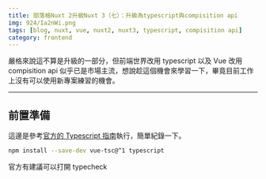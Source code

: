 ```yaml
---
title: 部落格Nuxt 2升級Nuxt 3（七）：升級為typescript與compisition api
img: 924/Ia2nWi.png
tags: [blog, nuxt, vue, nuxt2, nuxt3, typescript, compisition api]
category: frontend
---
```


嚴格來說這不算是升級的一部分，但前端世界改用 typescript 以及 Vue 改用 compisition api 似乎已是市場主流，想說趁這個機會來學習一下，畢竟目前工作上沒有可以使用新專案練習的機會。

<!--more-->

---

## 前置準備

這邊是參考[官方的 Typescript 指南](https://nuxt.com/docs/guide/concepts/typescript)執行，簡單紀錄一下。

```bash [安裝TS相關套件]
npm install --save-dev vue-tsc@^1 typescript
```

官方有建議可以打開 typecheck
